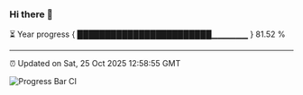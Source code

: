### Hi there 👋

⏳ Year progress { ████████████████████████▁▁▁▁▁▁ } 81.52 %

---

⏰ Updated on Sat, 25 Oct 2025 12:58:55 GMT

![Progress Bar CI](https://github.com/IshwaranRudhara/GIT-ACTION/workflows/Progress%20Bar%20CI/badge.svg)
